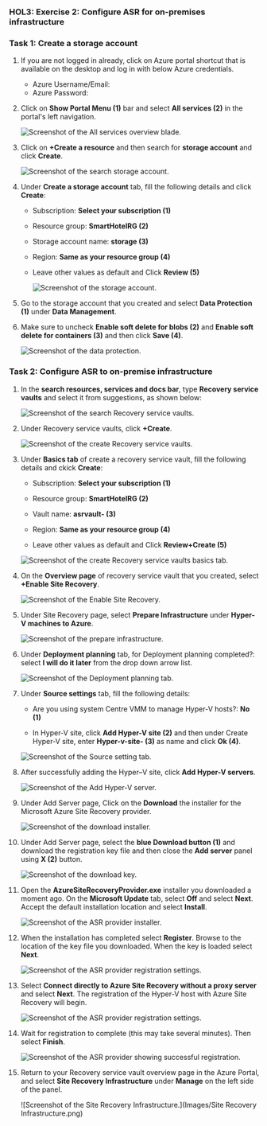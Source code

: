 ### HOL3: Exercise 2: Configure ASR for on-premises infrastructure


### Task 1: Create a storage account

1. If you are not logged in already, click on Azure portal shortcut that is available on the desktop and log in with below Azure credentials.
    * Azure Username/Email: <inject key="AzureAdUserEmail"></inject> 
    * Azure Password: <inject key="AzureAdUserPassword"></inject>

1. Click on **Show Portal Menu (1)** bar and select **All services (2)** in the portal's left navigation.
 
    ![Screenshot of the All services overview blade.](Images/Allservices.png)
    
1. Click on **+Create a resource** and then search for **storage account** and click **Create**.   
    
    ![Screenshot of the search storage account.](Images/upd-create-storage-1.png "search storage account")
    
1. Under **Create a storage account** tab, fill the following details and click **Create**:
     
   - Subscription: **Select your subscription (1)**
    
   - Resource group: **SmartHotelRG (2)**
   
   - Storage account name: **storage<inject key="DeploymentID" enableCopy="false" /> (3)**
  
   - Region: **Same as your resource group (4)**
   
   - Leave other values as default and Click **Review (5)**    
    
     ![Screenshot of the storage account.](Images/storage.png "create storage account")
     
1.  Go to the storage account that you created and select **Data Protection (1)** under **Data Management**.

1.  Make sure to uncheck **Enable soft delete for blobs (2)** and **Enable soft delete for containers (3)** and then click **Save (4)**.  

     ![Screenshot of the data protection.](Images/dataprotection.png "data protection")


### Task 2: Configure ASR to on-premise infrastructure

1. In the **search resources, services and docs bar**, type **Recovery service vaults** and select it from suggestions, as shown below:
   
    ![Screenshot of the search Recovery service vaults.](Images/search-asr.png "Recovery service vaults")
    
1. Under Recovery service vaults, click **+Create**.  

    ![Screenshot of the create Recovery service vaults.](Images/create-asr1.png "create Recovery service vaults")
    
1. Under **Basics tab** of create a recovery service vault, fill the following details and ckick **Create**: 

   - Subscription: **Select your subscription (1)**
    
   - Resource group: **SmartHotelRG (2)**
   
   - Vault name: **asrvault-<inject key="DeploymentID" enableCopy="false" /> (3)**
  
   - Region: **Same as your resource group (4)**
   
   - Leave other values as default and Click **Review+Create (5)**  
  
    ![Screenshot of the create Recovery service vaults basics tab.](Images/create-asr2.png "create Recovery service vaults basics")
    
1. On the **Overview page** of recovery service vault that you created, select **+Enable Site Recovery**.

    ![Screenshot of the Enable Site Recovery.](Images/siterecovery.png "Enable Site Recovery")   
    
1. Under Site Recovery page, select **Prepare Infrastructure** under **Hyper-V machines to Azure**.
    
    ![Screenshot of the prepare infrastructure.](Images/prepare-infra-1.png "prepare infrastructure")  

1. Under **Deployment planning** tab, for Deployment planning completed?: select **I will do it later** from the drop down arrow list.
  
    ![Screenshot of the Deployment planning tab.](Images/prepare-infra-2.png "Deployment planning tab")  
    
1. Under **Source settings** tab, fill the following details:   
   
   - Are you using system Centre VMM to manage Hyper-V hosts?: **No (1)**
   
   - In Hyper-V site, click **Add Hyper-V site (2)** and then under Create Hyper-V site, enter **Hyper-v-site-<inject key="DeploymentID" enableCopy="false" /> (3)** as name and click **Ok (4)**.

    ![Screenshot of the Source setting tab.](Images/prepare-infra-3.png "Source setting tab")  
 
1. After successfully adding the Hyper–V site, click **Add Hyper-V servers**. 

   ![Screenshot of the Add Hyper-V server.](Images/prepare-infra-4.png "Add Hyper-V server")  
   
1. Under Add Server page, Click on the **Download** the installer for the Microsoft Azure Site Recovery provider.  
    
   ![Screenshot of the download installer.](Images/prepare-infra-5.png "download installer")
 
1. Under Add Server page, select the **blue Download button (1)** and download the registration key file and then close the **Add server** panel using **X (2)** button.

    ![Screenshot of the download key.](Images/prepare-infra-6.png "download key")
    
1. Open the **AzureSiteRecoveryProvider.exe** installer you downloaded a moment ago. On the **Microsoft Update** tab, select **Off** and select **Next**. Accept the default installation location and select **Install**.

   ![Screenshot of the ASR provider installer.](Images/asr-provider-installer.png "Azure Site Recovery Provider Setup") 
   
1. When the installation has completed select **Register**. Browse to the location of the key file you downloaded. When the key is loaded select **Next**.

   ![Screenshot of the ASR provider registration settings.](Images/upd-asr-registration.png "Key file registration")
   
1. Select **Connect directly to Azure Site Recovery without a proxy server** and select **Next**. The registration of the Hyper-V host with Azure Site Recovery will begin.

   ![Screenshot of the ASR provider registration settings.](Images/upd-e3-t2-s8.png)
   
1. Wait for registration to complete (this may take several minutes). Then select **Finish**.

   ![Screenshot of the ASR provider showing successful registration.](Images/upd-asr-registered.png "Registration complete")

1. Return to your Recovery service vault overview page in the Azure Portal, and select **Site Recovery Infrastructure** under **Manage** on the left side of the panel.

   ![Screenshot of the Site Recovery Infrastructure.](Images/Site Recovery Infrastructure.png)


   
   
 
